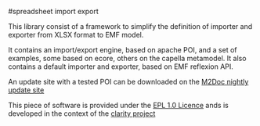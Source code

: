 #spreadsheet import export

This library consist of a framework to simplify the definition of importer and exporter from XLSX format to EMF model. 

It contains an import/export engine, based on apache POI, and a set of examples, some based on ecore, others on the capella metamodel. It also contains 
a default importer and exporter, based on EMF reflexion API.

An update site with a tested POI can be downloaded on the [M2Doc nightly update site](https://s3-eu-west-1.amazonaws.com/obeo-m2doc-releases/master/nightly/repository)

This piece of software is provided under the [EPL 1.0 Licence](http://www.eclipse.org/legal/epl-v10.html) ands 
is developed in the context of the [clarity project](http://www.clarity-se.org/)
